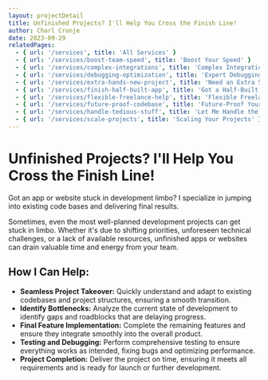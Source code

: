 ```yaml
---
layout: projectDetail
title: Unfinished Projects? I'll Help You Cross the Finish Line!
author: Charl Cronje
date: 2023-09-29
relatedPages:
  - { url: '/services', title: 'All Services' }
  - { url: '/services/boost-team-speed', title: 'Boost Your Speed' }
  - { url: '/services/complex-integrations', title: 'Complex Integrations' }
  - { url: '/services/debugging-optimization', title: 'Expert Debugging' } 
  - { url: '/services/extra-hands-new-project', title: 'Need an Extra Set of Hands?' } 
  - { url: '/services/finish-half-built-app', title: 'Got a Half-Built App?' } 
  - { url: '/services/flexible-freelance-help', title: 'Flexible Freelance Help' } 
  - { url: '/services/future-proof-codebase', title: 'Future-Proof Your Codebase' } 
  - { url: '/services/handle-tedious-stuff', title: 'Let Me Handle the Tedious Stuff' }     
  - { url: '/services/scale-projects', title: 'Scaling Your Projects' }   
---
```


# Unfinished Projects? I'll Help You Cross the Finish Line!

Got an app or website stuck in development limbo? I specialize in jumping into existing code bases and delivering final results.

Sometimes, even the most well-planned development projects can get stuck in limbo. Whether it's due to shifting priorities, unforeseen technical challenges, or a lack of available resources, unfinished apps or websites can drain valuable time and energy from your team.

## How I Can Help:

- **Seamless Project Takeover:** Quickly understand and adapt to existing codebases and project structures, ensuring a smooth transition.
- **Identify Bottlenecks:** Analyze the current state of development to identify gaps and roadblocks that are delaying progress.
- **Final Feature Implementation:** Complete the remaining features and ensure they integrate smoothly into the overall product.
- **Testing and Debugging:** Perform comprehensive testing to ensure everything works as intended, fixing bugs and optimizing performance.
- **Project Completion:** Deliver the project on time, ensuring it meets all requirements and is ready for launch or further development.